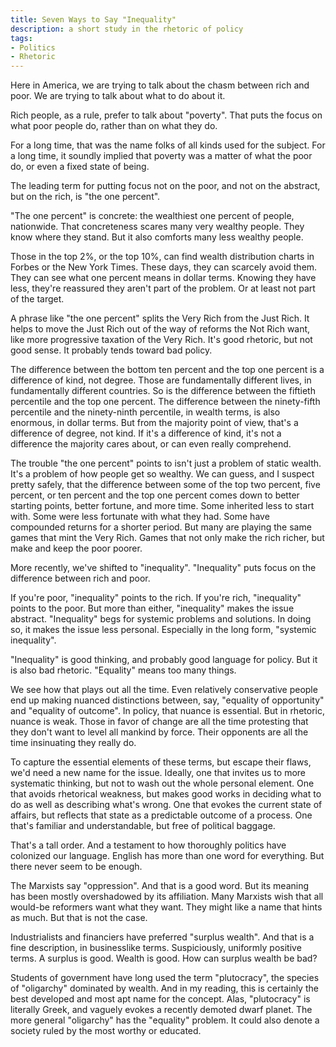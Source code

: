 ```yaml
---
title: Seven Ways to Say "Inequality"
description: a short study in the rhetoric of policy
tags:
- Politics
- Rhetoric
---
```


Here in America, we are trying to talk about the chasm between rich and poor.  We are trying to talk about what to do about it.

<!-- poverty -->

Rich people, as a rule, prefer to talk about "poverty".  That puts the focus on what poor people do, rather than on what they do.

For a long time, that was the name folks of all kinds used for the subject.  For a long time, it soundly implied that poverty was a matter of what the poor do, or even a fixed state of being.

<!-- the one percent -->

The leading term for putting focus not on the poor, and not on the abstract, but on the rich, is "the one percent".

"The one percent" is concrete: the wealthiest one percent of people, nationwide.  That concreteness scares many very wealthy people.  They know where they stand.  But it also comforts many less wealthy people.

Those in the top 2%, or the top 10%, can find wealth distribution charts in Forbes or the New York Times.  These days, they can scarcely avoid them.  They can see what one percent means in dollar terms.  Knowing they have less, they're reassured they aren't part of the problem.  Or at least not part of the target.

A phrase like "the one percent" splits the Very Rich from the Just Rich.  It helps to move the Just Rich out of the way of reforms the Not Rich want, like more progressive taxation of the Very Rich.  It's good rhetoric, but not good sense.  It probably tends toward bad policy.

The difference between the bottom ten percent and the top one percent is a difference of kind, not degree.  Those are fundamentally different lives, in fundamentally different countries.  So is the difference between the fiftieth percentile and the top one percent.  The difference between the ninety-fifth percentile and the ninety-ninth percentile, in wealth terms, is also enormous, in dollar terms.  But from the majority point of view, that's a difference of degree, not kind.  If it's a difference of kind, it's not a difference the majority cares about, or can even really comprehend.

The trouble "the one percent" points to isn't just a problem of static wealth.  It's a problem of how people get so wealthy.  We can guess, and I suspect pretty safely, that the difference between some of the top two percent, five percent, or ten percent and the top one percent comes down to better starting points, better fortune, and more time.  Some inherited less to start with.  Some were less fortunate with what they had.  Some have compounded returns for a shorter period.  But many are playing the same games that mint the Very Rich.  Games that not only make the rich richer, but make and keep the poor poorer.

<!-- inequality -->

More recently, we've shifted to "inequality".  "Inequality" puts focus on the difference between rich and poor.

If you're poor, "inequality" points to the rich.  If you're rich, "inequality" points to the poor.  But more than either, "inequality" makes the issue abstract.  "Inequality" begs for systemic problems and solutions.  In doing so, it makes the issue less personal.  Especially in the long form, "systemic inequality".

"Inequality" is good thinking, and probably good language for policy.  But it is also bad rhetoric.  "Equality" means too many things.

We see how that plays out all the time.  Even relatively conservative people end up making nuanced distinctions between, say, "equality of opportunity" and "equality of outcome".  In policy, that nuance is essential.  But in rhetoric, nuance is weak.  Those in favor of change are all the time protesting that they don't want to level all mankind by force.  Their opponents are all the time insinuating they really do.

<!-- specification -->

To capture the essential elements of these terms, but escape their flaws, we'd need a new name for the issue.  Ideally, one that invites us to more systematic thinking, but not to wash out the whole personal element.  One that avoids rhetorical weakness, but makes good works in deciding what to do as well as describing what's wrong.  One that evokes the current state of affairs, but reflects that state as a predictable outcome of a process.  One that's familiar and understandable, but free of political baggage.

That's a tall order.  And a testament to how thoroughly politics have colonized our language.  English has more than one word for everything.  But there never seem to be enough.

<!-- oppression -->

The Marxists say "oppression".  And that is a good word.  But its meaning has been mostly overshadowed by its affiliation.  Many Marxists wish that all would-be reformers want what they want.  They might like a name that hints as much.  But that is not the case.

<!-- surplus wealth -->

Industrialists and financiers have preferred "surplus wealth".  And that is a fine description, in businesslike terms.  Suspiciously, uniformly positive terms.  A surplus is good.  Wealth is good.  How can surplus wealth be bad?

<!-- plutocracy -->

Students of government have long used the term "plutocracy", the species of "oligarchy" dominated by wealth.  And in my reading, this is certainly the best developed and most apt name for the concept.  Alas, "plutocracy" is literally Greek, and vaguely evokes a recently demoted dwarf planet.  The more general "oligarchy" has the "equality" problem.  It could also denote a society ruled by the most worthy or educated.

<!-- market under democracy -->
